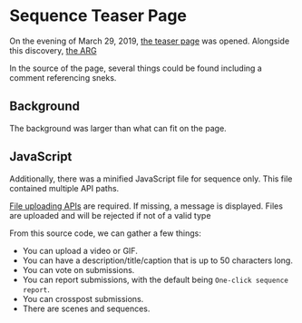 # Sequence Teaser Page

On the evening of March 29, 2019, [the teaser page](https://reddit.com/sequence) <!-- needs archiving --> was opened. Alongside this discovery, [the ARG](arg.md)

In the source of the page, several things could be found including a comment referencing sneks. <!-- insert comment -->

## Background

The background was larger than what can fit on the page. <!-- add image of bg -->

## JavaScript

Additionally, there was a minified JavaScript file <!-- add link to minified and beautified archives --> for sequence only. This file contained multiple API paths.

[File uploading APIs](https://developer.mozilla.org/en-US/docs/Web/API/File) are required. If missing, a message is displayed. <!-- add text and image of text --> Files are uploaded <!-- which endpoints? --> and will be rejected if not of a valid type <!-- what types are valid? -->

From this source code, we can gather a few things:

* You can upload a video or GIF.
* You can have a description/title/caption that is up to 50 characters long.
* You can vote on submissions.
* You can report submissions, with the default being `One-click sequence report`. <!-- might be wrong; from memory -->
* You can crosspost submissions.
* There are scenes and sequences.

